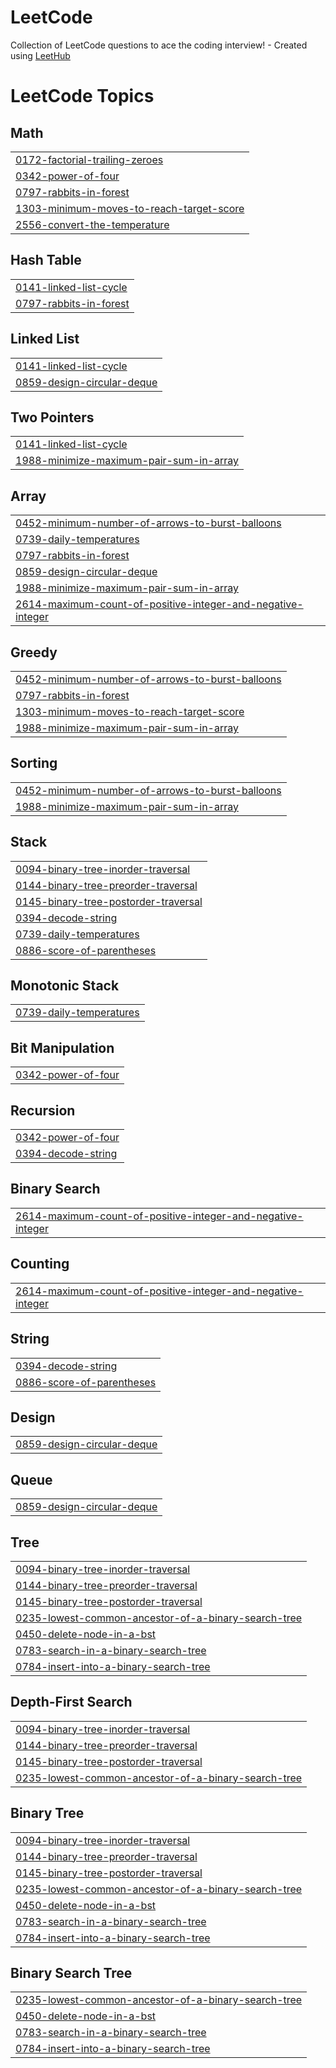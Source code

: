 # LeetCode
Collection of LeetCode questions to ace the coding interview! - Created using [LeetHub](https://github.com/QasimWani/LeetHub)

<!---LeetCode Topics Start-->
# LeetCode Topics
## Math
|  |
| ------- |
| [0172-factorial-trailing-zeroes](https://github.com/yetmgetaewunetu/competitive_programming/tree/master/0172-factorial-trailing-zeroes) |
| [0342-power-of-four](https://github.com/yetmgetaewunetu/competitive_programming/tree/master/0342-power-of-four) |
| [0797-rabbits-in-forest](https://github.com/yetmgetaewunetu/competitive_programming/tree/master/0797-rabbits-in-forest) |
| [1303-minimum-moves-to-reach-target-score](https://github.com/yetmgetaewunetu/competitive_programming/tree/master/1303-minimum-moves-to-reach-target-score) |
| [2556-convert-the-temperature](https://github.com/yetmgetaewunetu/competitive_programming/tree/master/2556-convert-the-temperature) |
## Hash Table
|  |
| ------- |
| [0141-linked-list-cycle](https://github.com/yetmgetaewunetu/competitive_programming/tree/master/0141-linked-list-cycle) |
| [0797-rabbits-in-forest](https://github.com/yetmgetaewunetu/competitive_programming/tree/master/0797-rabbits-in-forest) |
## Linked List
|  |
| ------- |
| [0141-linked-list-cycle](https://github.com/yetmgetaewunetu/competitive_programming/tree/master/0141-linked-list-cycle) |
| [0859-design-circular-deque](https://github.com/yetmgetaewunetu/competitive_programming/tree/master/0859-design-circular-deque) |
## Two Pointers
|  |
| ------- |
| [0141-linked-list-cycle](https://github.com/yetmgetaewunetu/competitive_programming/tree/master/0141-linked-list-cycle) |
| [1988-minimize-maximum-pair-sum-in-array](https://github.com/yetmgetaewunetu/competitive_programming/tree/master/1988-minimize-maximum-pair-sum-in-array) |
## Array
|  |
| ------- |
| [0452-minimum-number-of-arrows-to-burst-balloons](https://github.com/yetmgetaewunetu/competitive_programming/tree/master/0452-minimum-number-of-arrows-to-burst-balloons) |
| [0739-daily-temperatures](https://github.com/yetmgetaewunetu/competitive_programming/tree/master/0739-daily-temperatures) |
| [0797-rabbits-in-forest](https://github.com/yetmgetaewunetu/competitive_programming/tree/master/0797-rabbits-in-forest) |
| [0859-design-circular-deque](https://github.com/yetmgetaewunetu/competitive_programming/tree/master/0859-design-circular-deque) |
| [1988-minimize-maximum-pair-sum-in-array](https://github.com/yetmgetaewunetu/competitive_programming/tree/master/1988-minimize-maximum-pair-sum-in-array) |
| [2614-maximum-count-of-positive-integer-and-negative-integer](https://github.com/yetmgetaewunetu/competitive_programming/tree/master/2614-maximum-count-of-positive-integer-and-negative-integer) |
## Greedy
|  |
| ------- |
| [0452-minimum-number-of-arrows-to-burst-balloons](https://github.com/yetmgetaewunetu/competitive_programming/tree/master/0452-minimum-number-of-arrows-to-burst-balloons) |
| [0797-rabbits-in-forest](https://github.com/yetmgetaewunetu/competitive_programming/tree/master/0797-rabbits-in-forest) |
| [1303-minimum-moves-to-reach-target-score](https://github.com/yetmgetaewunetu/competitive_programming/tree/master/1303-minimum-moves-to-reach-target-score) |
| [1988-minimize-maximum-pair-sum-in-array](https://github.com/yetmgetaewunetu/competitive_programming/tree/master/1988-minimize-maximum-pair-sum-in-array) |
## Sorting
|  |
| ------- |
| [0452-minimum-number-of-arrows-to-burst-balloons](https://github.com/yetmgetaewunetu/competitive_programming/tree/master/0452-minimum-number-of-arrows-to-burst-balloons) |
| [1988-minimize-maximum-pair-sum-in-array](https://github.com/yetmgetaewunetu/competitive_programming/tree/master/1988-minimize-maximum-pair-sum-in-array) |
## Stack
|  |
| ------- |
| [0094-binary-tree-inorder-traversal](https://github.com/yetmgetaewunetu/competitive_programming/tree/master/0094-binary-tree-inorder-traversal) |
| [0144-binary-tree-preorder-traversal](https://github.com/yetmgetaewunetu/competitive_programming/tree/master/0144-binary-tree-preorder-traversal) |
| [0145-binary-tree-postorder-traversal](https://github.com/yetmgetaewunetu/competitive_programming/tree/master/0145-binary-tree-postorder-traversal) |
| [0394-decode-string](https://github.com/yetmgetaewunetu/competitive_programming/tree/master/0394-decode-string) |
| [0739-daily-temperatures](https://github.com/yetmgetaewunetu/competitive_programming/tree/master/0739-daily-temperatures) |
| [0886-score-of-parentheses](https://github.com/yetmgetaewunetu/competitive_programming/tree/master/0886-score-of-parentheses) |
## Monotonic Stack
|  |
| ------- |
| [0739-daily-temperatures](https://github.com/yetmgetaewunetu/competitive_programming/tree/master/0739-daily-temperatures) |
## Bit Manipulation
|  |
| ------- |
| [0342-power-of-four](https://github.com/yetmgetaewunetu/competitive_programming/tree/master/0342-power-of-four) |
## Recursion
|  |
| ------- |
| [0342-power-of-four](https://github.com/yetmgetaewunetu/competitive_programming/tree/master/0342-power-of-four) |
| [0394-decode-string](https://github.com/yetmgetaewunetu/competitive_programming/tree/master/0394-decode-string) |
## Binary Search
|  |
| ------- |
| [2614-maximum-count-of-positive-integer-and-negative-integer](https://github.com/yetmgetaewunetu/competitive_programming/tree/master/2614-maximum-count-of-positive-integer-and-negative-integer) |
## Counting
|  |
| ------- |
| [2614-maximum-count-of-positive-integer-and-negative-integer](https://github.com/yetmgetaewunetu/competitive_programming/tree/master/2614-maximum-count-of-positive-integer-and-negative-integer) |
## String
|  |
| ------- |
| [0394-decode-string](https://github.com/yetmgetaewunetu/competitive_programming/tree/master/0394-decode-string) |
| [0886-score-of-parentheses](https://github.com/yetmgetaewunetu/competitive_programming/tree/master/0886-score-of-parentheses) |
## Design
|  |
| ------- |
| [0859-design-circular-deque](https://github.com/yetmgetaewunetu/competitive_programming/tree/master/0859-design-circular-deque) |
## Queue
|  |
| ------- |
| [0859-design-circular-deque](https://github.com/yetmgetaewunetu/competitive_programming/tree/master/0859-design-circular-deque) |
## Tree
|  |
| ------- |
| [0094-binary-tree-inorder-traversal](https://github.com/yetmgetaewunetu/competitive_programming/tree/master/0094-binary-tree-inorder-traversal) |
| [0144-binary-tree-preorder-traversal](https://github.com/yetmgetaewunetu/competitive_programming/tree/master/0144-binary-tree-preorder-traversal) |
| [0145-binary-tree-postorder-traversal](https://github.com/yetmgetaewunetu/competitive_programming/tree/master/0145-binary-tree-postorder-traversal) |
| [0235-lowest-common-ancestor-of-a-binary-search-tree](https://github.com/yetmgetaewunetu/competitive_programming/tree/master/0235-lowest-common-ancestor-of-a-binary-search-tree) |
| [0450-delete-node-in-a-bst](https://github.com/yetmgetaewunetu/competitive_programming/tree/master/0450-delete-node-in-a-bst) |
| [0783-search-in-a-binary-search-tree](https://github.com/yetmgetaewunetu/competitive_programming/tree/master/0783-search-in-a-binary-search-tree) |
| [0784-insert-into-a-binary-search-tree](https://github.com/yetmgetaewunetu/competitive_programming/tree/master/0784-insert-into-a-binary-search-tree) |
## Depth-First Search
|  |
| ------- |
| [0094-binary-tree-inorder-traversal](https://github.com/yetmgetaewunetu/competitive_programming/tree/master/0094-binary-tree-inorder-traversal) |
| [0144-binary-tree-preorder-traversal](https://github.com/yetmgetaewunetu/competitive_programming/tree/master/0144-binary-tree-preorder-traversal) |
| [0145-binary-tree-postorder-traversal](https://github.com/yetmgetaewunetu/competitive_programming/tree/master/0145-binary-tree-postorder-traversal) |
| [0235-lowest-common-ancestor-of-a-binary-search-tree](https://github.com/yetmgetaewunetu/competitive_programming/tree/master/0235-lowest-common-ancestor-of-a-binary-search-tree) |
## Binary Tree
|  |
| ------- |
| [0094-binary-tree-inorder-traversal](https://github.com/yetmgetaewunetu/competitive_programming/tree/master/0094-binary-tree-inorder-traversal) |
| [0144-binary-tree-preorder-traversal](https://github.com/yetmgetaewunetu/competitive_programming/tree/master/0144-binary-tree-preorder-traversal) |
| [0145-binary-tree-postorder-traversal](https://github.com/yetmgetaewunetu/competitive_programming/tree/master/0145-binary-tree-postorder-traversal) |
| [0235-lowest-common-ancestor-of-a-binary-search-tree](https://github.com/yetmgetaewunetu/competitive_programming/tree/master/0235-lowest-common-ancestor-of-a-binary-search-tree) |
| [0450-delete-node-in-a-bst](https://github.com/yetmgetaewunetu/competitive_programming/tree/master/0450-delete-node-in-a-bst) |
| [0783-search-in-a-binary-search-tree](https://github.com/yetmgetaewunetu/competitive_programming/tree/master/0783-search-in-a-binary-search-tree) |
| [0784-insert-into-a-binary-search-tree](https://github.com/yetmgetaewunetu/competitive_programming/tree/master/0784-insert-into-a-binary-search-tree) |
## Binary Search Tree
|  |
| ------- |
| [0235-lowest-common-ancestor-of-a-binary-search-tree](https://github.com/yetmgetaewunetu/competitive_programming/tree/master/0235-lowest-common-ancestor-of-a-binary-search-tree) |
| [0450-delete-node-in-a-bst](https://github.com/yetmgetaewunetu/competitive_programming/tree/master/0450-delete-node-in-a-bst) |
| [0783-search-in-a-binary-search-tree](https://github.com/yetmgetaewunetu/competitive_programming/tree/master/0783-search-in-a-binary-search-tree) |
| [0784-insert-into-a-binary-search-tree](https://github.com/yetmgetaewunetu/competitive_programming/tree/master/0784-insert-into-a-binary-search-tree) |
<!---LeetCode Topics End-->